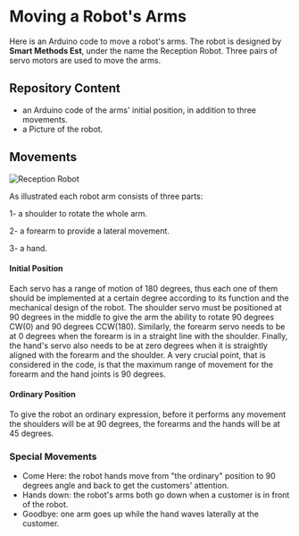 # Moving a Robot's Arms

Here is an Arduino code to move a robot's arms. The robot is designed by **Smart Methods Est**, under the name the Reception Robot. Three pairs of servo motors are used to move the arms.

## Repository Content 
* an Arduino code of the arms' initial position, in addition to three movements.
* a Picture of the robot.

## Movements
![Reception Robot](https://github.com/AbdullahAlshambri/MovingRobotHands/blob/main/Pictures/Reception%20Robot.jpeg?raw=true)

As illustrated each robot arm consists of three parts:

1- a shoulder to rotate the whole arm.

2- a forearm to provide a lateral movement.

3- a hand.


 
#### Initial Position  
Each servo has a range of motion of 180 degrees, thus each one of them should be implemented at a certain degree according to its function and the mechanical design of the robot. The shoulder servo must be positioned at 90 degrees in the middle to give the arm the ability to rotate 90 degrees CW(0) and 90 degrees CCW(180). Similarly, the forearm servo needs to be at 0 degrees when the forearm is in a straight line with the shoulder. Finally, the hand's servo also needs to be at zero degrees when it is straightly aligned with the forearm and the shoulder. A very crucial point, that is considered in the code, is that the maximum range of movement for the forearm and the hand joints is 90 degrees.

#### Ordinary Position 
To give the robot an ordinary expression, before it performs any movement the shoulders will be at 90 degrees, the forearms and the hands will be at 45 degrees.

### Special Movements
* Come Here: the robot hands move from "the ordinary" position to 90 degrees angle and back to get the customers' attention. 
* Hands down: the robot's arms both go down when a customer is in front of the robot.
* Goodbye: one arm goes up while the hand waves laterally at the customer. 
